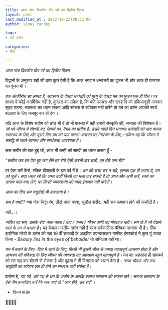 ```yaml
---
title: आज पांच दिवसीय दीप पर्व का द्वितीय दिवस
layout: post
last_modified_at : 2022-10-23T08:52:00
author: Vinay Pandey

tags:
- रवि दर्शन

categories:
- दीर्घ

---
```


*आज पांच दिवसीय दीप पर्व का द्वितीय दिवस*

विद्वानों के अनुसार ग्रहों की दशा कुछ ऐसी है कि आज भगवान धनवंतरी का पूजन भी और आज ही यमराज का पूजन भी।  

*एक अंतर्विरोध सा लगता है, स्वास्थ्य के देवता धन्वंतरि एवं मृत्यु के देवता यम का पूजन एक ही दिन।* पर शायद ये कोई अंतर्विरोध नही है, कुदरत का संकेत है, कि यदि परम्परा और संस्कृति को दकियानूसी मानकर सुबह उठना, स्वास्थ्य का ध्यान रखना आदि स्वेच्छा से स्वीकार नही करेंगे तो यम का दर्शन आपको स्वयं बदलाव के लिए मजबूर कर ही देगा। 

यदि आज के विशेष संयोग को छोड़ भी दें तो भी वास्तव में यही हमारी संस्कृति की, सभ्यता की विशेषता है।  *जो पर्व जीवन मे रोशनी का, ऐश्वर्य का, वैभव का प्रतीक है, उसमे पहले दिन भगवान धन्वंतरि को याद करना स्वास्थ्य के लिए और दूसरे दिन यम को याद करना आचरण पर नियंत्रण के लिए। संकेत यह कि जीवन मे सम्रद्धि से पहले स्वास्थ और सार्थकता आवश्यक है।*

कल कबीर की बात हुई थी, आज भी उन्ही की साखी का ध्यान करता हूँ  -

_"कबीरा जब हम पैदा हुए जग हँसे हम रोये_
_ऐसी करनी कर चलो, हम हँसे जग रोये"_

पर ऐसा करें कैसे, संकेत दीपावली के इस पर्व में है। *धन की सत्ता सर न चढ़े, इसका एक ही उपाय है, यम को भूलें। सदा ध्यान रहे कि अगर कहीं किसी का भला कर सकते है तो आज और अभी करें, स्वयं का उत्सव कल मना लेगें, पर किसी जरूरतमंद की मदद इंतजार नही करेगी।* 

*आज का दिन रूप चतुर्दशी भी कहलाता है।*

*रूप है क्या??*
क्या गोरा चिट्टा रंग, तीखे नाक नक्श, सुडौल शरीर.. यही सब रूपवान होने की कसौटी है। 

नही...।  

*व्यक्ति का रूप, उसके रंग/ नाक नख्श / कद / वजन / यौवन आदि का मोहताज नही। रूप वो है जो देखने वाले के मन मे बसता है*। यह केवल भारतीय दर्शन नही है वरन सर्वकालिक वैश्विक मान्यता भी है। ग्रीक दार्शनिक प्लेटो के दर्शन को जब 19 वीं शताब्दी के आइरिश उपन्यासकार मार्गरेट हंगरफोर्ड  ने कुछ यूं व्यक्त किया - _Beauty lies in the eyes of beholder_  तो अभिप्राय यही था। 

*मन में बसने के लिए- दिल मे रहने के लिए, किसी भी दूसरी चीज से ज्यादा महत्वपूर्ण आचरण होता है और आचरण की पवित्रता के लिए जीवन की नश्वरता का अहसास बहुत महत्वपूर्ण है।* यम का अहसास ही सामर्थ्य को सर चढ़ कर बोलने से रोकता है और दृढ़ता में भी विनम्रता को स्थान देता है। *नरक चौदस और रूप चतुर्दशी का त्योहार एक ही होने का संभवतः यही संकेत है।*

प्रार्थना है, 
*यह पर्व, धर्म पथ से धन के अर्जन के आपके स्वस्थ पराक्रम को सफल करे। समाज कल्याण के ऐसे दीप प्रज्वलित करें कि जब जाएं तो _"आप हँसे, सब रोएं_"।*

- विनय पांडेय

🙏🌷🌷🙏
